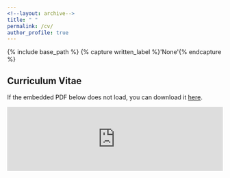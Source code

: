 ```yaml
---
<!--layout: archive-->
title: " "
permalink: /cv/
author_profile: true
---
```


{% include base_path %}
{% capture written_label %}'None'{% endcapture %}

## Curriculum Vitae

If the embedded PDF below does not load, you can download it [here](cv_xmgbautista.pdf).
<br>

<embed src="https://xmgbautista.github.io/cv/cv_xmgbautista.pdf" type="application/pdf" width="100%" />